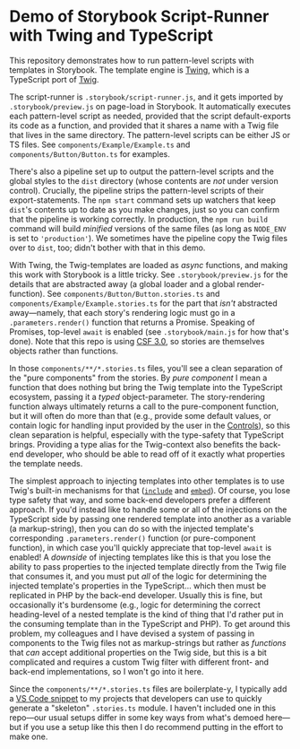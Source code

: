 # Demo of Storybook Script-Runner with Twing and TypeScript

This repository demonstrates how to run pattern-level scripts with templates in Storybook. The template engine is [Twing](https://gitlab.com/nightlycommit/twing), which is a TypeScript port of [Twig](https://twig.symfony.com/).

The script-runner is `.storybook/script-runner.js`, and it gets imported by `.storybook/preview.js` on page-load in Storybook. It automatically executes each pattern-level script as needed, provided that the script default-exports its code as a function, and provided that it shares a name with a Twig file that lives in the same directory. The pattern-level scripts can be either JS or TS files. See `components/Example/Example.ts` and `components/Button/Button.ts` for examples.

There's also a pipeline set up to output the pattern-level scripts and the global styles to the `dist` directory (whose contents are _not_ under version control). Crucially, the pipeline strips the pattern-level scripts of their export-statements. The `npm start` command sets up watchers that keep `dist`'s contents up to date as you make changes, just so you can confirm that the pipeline is working correctly. In production, the `npm run build` command will build _minified_ versions of the same files (as long as `NODE_ENV` is set to `'production'`). We sometimes have the pipeline copy the Twig files over to `dist`, too; didn't bother with that in this demo.

With Twing, the Twig-templates are loaded as _async_ functions, and making this work with Storybook is a little tricky. See `.storybook/preview.js` for the details that are abstracted away (a global loader and a global render-function). See `components/Button/Button.stories.ts` and `components/Example/Example.stories.ts` for the part that _isn't_ abstracted away&mdash;namely, that each story's rendering logic must go in a `.parameters.render()` function that returns a Promise. Speaking of Promises, top-level `await` is enabled (see `.storybook/main.js` for how that's done). Note that this repo is using [CSF 3.0](https://storybook.js.org/blog/component-story-format-3-0/), so stories are themselves objects rather than functions.

In those `components/**/*.stories.ts` files, you'll see a clean separation of the "pure components" from the stories. By _pure component_ I mean a function that does nothing but bring the Twig template into the TypeScript ecosystem, passing it a _typed_ object-parameter. The story-rendering function always ultimately returns a call to the pure-component function, but it will often do more than that (e.g., provide some default values, or contain logic for handling input provided by the user in the [Controls](https://storybook.js.org/docs/react/essentials/controls)), so this clean separation is helpful, especially with the type-safety that TypeScript brings. Providing a type alias for the Twig-context also benefits the back-end developer, who should be able to read off of it exactly what properties the template needs.

The simplest approach to injecting templates into other templates is to use Twig's built-in mechanisms for that ([`include`](https://twig.symfony.com/doc/3.x/tags/include.html) and [`embed`](https://twig.symfony.com/doc/3.x/tags/embed.html)). Of course, you lose type safety that way, and some back-end developers prefer a different approach. If you'd instead like to handle some or all of the injections on the TypeScript side by passing one rendered template into another as a variable (a markup-string), then you can do so with the injected template's corresponding `.parameters.render()` function (or pure-component function), in which case you'll quickly appreciate that top-level `await` is enabled! A _downside_ of injecting templates like this is that you lose the ability to pass properties to the injected template directly from the Twig file that consumes it, and you must put _all_ of the logic for determining the injected template's properties in the TypeScript... which then must be replicated in PHP by the back-end developer. Usually this is fine, but occasionally it's burdensome (e.g., logic for determining the correct heading-level of a nested template is the kind of thing that I'd rather put in the consuming template than in the TypeScript and PHP). To get around this problem, my colleagues and I have devised a system of passing in components to the Twig files not as markup-strings but rather as _functions_ that _can_ accept additional properties on the Twig side, but this is a bit complicated and requires a custom Twig filter with different front- and back-end implementations, so I won't go into it here.

Since the `components/**/*.stories.ts` files are boilerplate-y, I typically add a [VS Code snippet](https://code.visualstudio.com/docs/editor/userdefinedsnippets) to my projects that developers can use to quickly generate a "skeleton" `.stories.ts` module. I haven't included one in this repo&mdash;our usual setups differ in some key ways from what's demoed here&mdash;but if you use a setup like this then I do recommend putting in the effort to make one.
